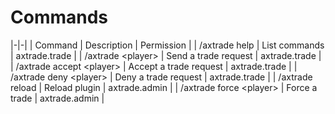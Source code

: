 # Commands

|-|-|
| Command | Description | Permission |
| /axtrade help | List commands | axtrade.trade |
| /axtrade &lt;player> | Send a trade request | axtrade.trade |
| /axtrade accept &lt;player> | Accept a trade request | axtrade.trade |
| /axtrade deny &lt;player> | Deny a trade request | axtrade.trade |
| /axtrade reload | Reload plugin | axtrade.admin |
| /axtrade force &lt;player> | Force a trade | axtrade.admin |